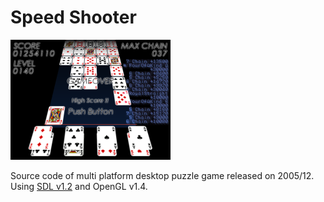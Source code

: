 # Speed Shooter
![thumbnail](./thumbnail.png)

Source code of multi platform desktop puzzle game released on 2005/12. Using [SDL v1.2](https://www.libsdl.org/) and OpenGL v1.4.
